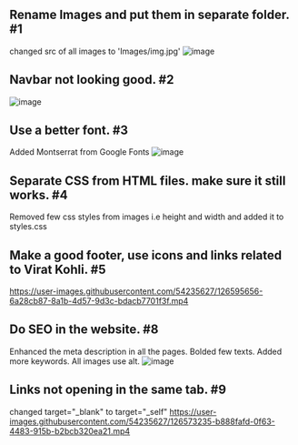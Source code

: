 ## Rename Images and put them in separate folder. #1
changed src of all images to 'Images/img.jpg'
![image](https://user-images.githubusercontent.com/54235627/126573472-45f71590-9f18-42c8-8283-d9300ec3ca9b.png)

## Navbar not looking good. #2
![image](https://user-images.githubusercontent.com/54235627/126597343-7bca5bd3-82d6-4b5a-b497-5a3672346eba.png)

## Use a better font. #3
Added Montserrat from Google Fonts
![image](https://user-images.githubusercontent.com/54235627/126573310-4beb2011-a2d1-490a-88d5-d3dcf590da63.png)


## Separate CSS from HTML files. make sure it still works. #4
Removed few css styles from images i.e height and width and added it to styles.css

## Make a good footer, use icons and links related to Virat Kohli. #5
https://user-images.githubusercontent.com/54235627/126595656-6a28cb87-8a1b-4d57-9d3c-bdacb7701f3f.mp4



## Do SEO in the website. #8
Enhanced the meta description in all the pages. Bolded few texts. Added more keywords. All images use alt. 
![image](https://user-images.githubusercontent.com/54235627/126574922-edb0f1e1-a801-4e80-9a0b-0c7738b567a5.png)


## Links not opening in the same tab. #9
changed target="_blank" to target="_self"
https://user-images.githubusercontent.com/54235627/126573235-b888fafd-0f63-4483-915b-b2bcb320ea21.mp4

